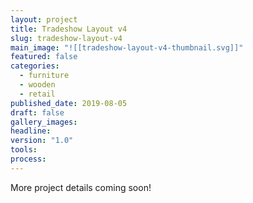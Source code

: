 ```yaml
---
layout: project
title: Tradeshow Layout v4
slug: tradeshow-layout-v4
main_image: "![[tradeshow-layout-v4-thumbnail.svg]]"
featured: false
categories:
  - furniture
  - wooden
  - retail
published_date: 2019-08-05
draft: false
gallery_images: 
headline: 
version: "1.0"
tools:
process:
---
```


More project details coming soon!